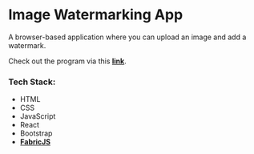 # Image Watermarking App

A browser-based application where you can upload an image and add a watermark. 

Check out the program via this __[link](https://cdko7l.csb.app/)__.


### Tech Stack:

- HTML
- CSS
- JavaScript
- React
- Bootstrap
- __[FabricJS](http://fabricjs.com/)__
